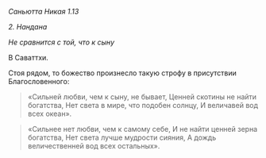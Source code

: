 *Саньютта Никая 1\.13*

*2\. Нандана*

*Не сравнится с той, что к сыну*

В Саваттхи\.

Стоя рядом, то божество произнесло такую строфу в присутствии Благословенного:

> «Сильней любви, чем к сыну, не бывает,
> Ценней скотины не найти богатства,
> Нет света в мире, что подобен солнцу,
> И величавей вод всех океан»\.

> «Сильнее нет любви, чем к самому себе,
> И не найти ценней зерна богатства,
> Нет света лучше мудрости сияния,
> А дождь величественней вод всех остальных»\.

